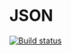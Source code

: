 # JSON
[![Build status](https://ci.appveyor.com/api/projects/status/o57runc0sk9sj6qm?svg=true)](https://ci.appveyor.com/project/boog25/json)
